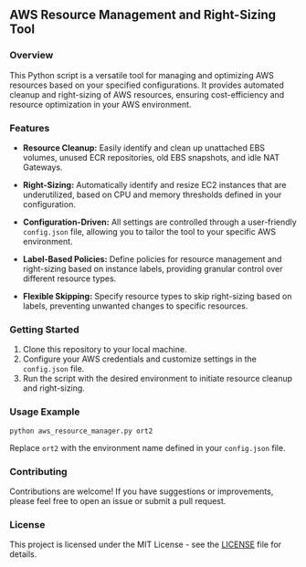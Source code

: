 ## AWS Resource Management and Right-Sizing Tool

### Overview

This Python script is a versatile tool for managing and optimizing AWS resources based on your specified configurations. It provides automated cleanup and right-sizing of AWS resources, ensuring cost-efficiency and resource optimization in your AWS environment.

### Features

- **Resource Cleanup:** Easily identify and clean up unattached EBS volumes, unused ECR repositories, old EBS snapshots, and idle NAT Gateways.

- **Right-Sizing:** Automatically identify and resize EC2 instances that are underutilized, based on CPU and memory thresholds defined in your configuration.

- **Configuration-Driven:** All settings are controlled through a user-friendly `config.json` file, allowing you to tailor the tool to your specific AWS environment.

- **Label-Based Policies:** Define policies for resource management and right-sizing based on instance labels, providing granular control over different resource types.

- **Flexible Skipping:** Specify resource types to skip right-sizing based on labels, preventing unwanted changes to specific resources.

### Getting Started

1. Clone this repository to your local machine.
2. Configure your AWS credentials and customize settings in the `config.json` file.
3. Run the script with the desired environment to initiate resource cleanup and right-sizing.

### Usage Example

```shell
python aws_resource_manager.py ort2
```

Replace `ort2` with the environment name defined in your `config.json` file.

### Contributing

Contributions are welcome! If you have suggestions or improvements, please feel free to open an issue or submit a pull request.

### License

This project is licensed under the MIT License - see the [LICENSE](LICENSE) file for details.

